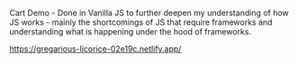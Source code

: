 Cart Demo - Done in Vanilla JS to further deepen my understanding of how JS works - mainly the shortcomings of JS that require frameworks and understanding what is happening under the hood of frameworks.

https://gregarious-licorice-02e19c.netlify.app/
